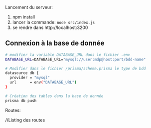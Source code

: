 Lancement du serveur:

1. npm install
3. lancer la commande: `node src/index.js`
4. se rendre dans http://localhost:3200

## Connexion à la base de donnée

```bash
# modifier la variable DATABASE_URL dans le fichier .env
DATABASE_URL=DATABASE_URL="mysql://user:mdp@host:port/bdd-name"

# Modifier dans le fichier /prisma/schema.prisma le type de bdd
datasource db {
  provider = "mysql"
  url      = env("DATABASE_URL")
}

# Création des tables dans la base de donnée
prisma db push
```


Routes: 

//Listing des routes
